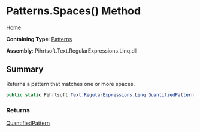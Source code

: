# Patterns\.Spaces\(\) Method

[Home](../../../../../../README.md)

**Containing Type**: [Patterns](../README.md)

**Assembly**: Pihrtsoft\.Text\.RegularExpressions\.Linq\.dll

## Summary

Returns a pattern that matches one or more spaces\.

```csharp
public static Pihrtsoft.Text.RegularExpressions.Linq.QuantifiedPattern Spaces()
```

### Returns

[QuantifiedPattern](../../QuantifiedPattern/README.md)

